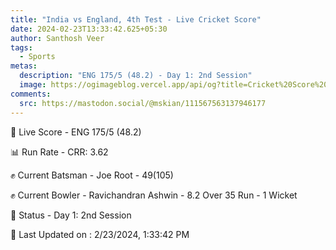```yaml
---
title: "India vs England, 4th Test - Live Cricket Score"
date: 2024-02-23T13:33:42.625+05:30
author: Santhosh Veer
tags:
  - Sports
metas:
  description: "ENG 175/5 (48.2) - Day 1: 2nd Session"
  image: https://ogimageblog.vercel.app/api/og?title=Cricket%20Score%20%F0%9F%8F%8F
comments:
  src: https://mastodon.social/@mskian/111567563137946177
---
```


🔴 Live Score - ENG 175/5 (48.2)  

📊 Run Rate - CRR: 3.62  

✊ Current Batsman - Joe Root - 49(105)  

✊ Current Bowler - Ravichandran Ashwin - 8.2 Over 35 Run - 1 Wicket  

📑 Status - Day 1: 2nd Session

<!--more-->

📝 Last Updated on : 2/23/2024, 1:33:42 PM
